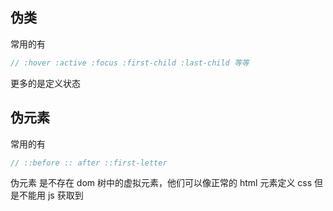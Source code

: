 ## 伪类

常用的有

```js
// :hover :active :focus :first-child :last-child 等等
```

更多的是定义状态

## 伪元素

常用的有

```js
// ::before :: after ::first-letter
```

伪元素 是不存在 dom 树中的虚拟元素，他们可以像正常的 html 元素定义 css 但是不能用 js 获取到
